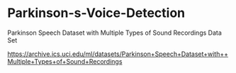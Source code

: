 # Parkinson-s-Voice-Detection
Parkinson Speech Dataset with Multiple Types of Sound Recordings Data Set

https://archive.ics.uci.edu/ml/datasets/Parkinson+Speech+Dataset+with++Multiple+Types+of+Sound+Recordings


